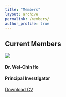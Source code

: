 ```yaml
---
title: "Members"
layout: archive
permalink: /members/
author_profile: true
---
```


<!-- Members -->

<h2><a id="Current members"></a>Current Members</h2>

<div class="card mb-3" style="max-width: 540px;">
  <div class="row g-0">
  <div class="col-md-3">
   <img src="http://wchoEvo.github.io/images/members/who.jpg"
       class="card-img img-responsive img-thumbnail"
       style="max-width: 150px;"/>
  </div>
     <div class="col-md-9">
        <div class="card-body">
        <h4 class="card-title">Dr. Wei-Chin Ho</h4>
        <h4 class="card-title">Principal Investigator</h4>
        <p class="card-text"><a href="http://wchoEvo.github.io/files/weichinho_cv.pdf"><u>Download CV</u></a>
        </div>
     </div>
 </div>
</div>


